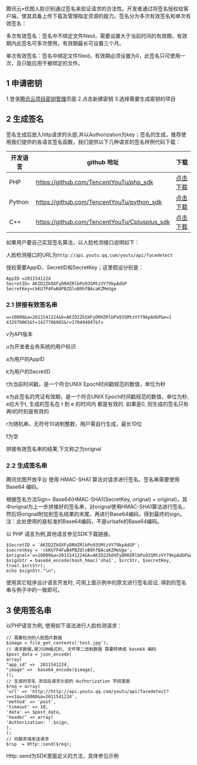 腾讯云•优图人脸识别通过签名来验证请求的合法性。开发者通过将签名授权给客户端，使其具备上传下载及管理指定资源的能力。签名分为多次有效签名和单次有效签名：

多次有效签名：签名中不绑定文件fileid，需要设置大于当前时间的有效期，有效期内此签名可多次使用，有效期最长可设置三个月。

单次有效签名：签名中绑定文件fileid，有效期必须设置为0，此签名只可使用一次，且只能应用于被绑定的文件。

## 1 申请密钥
1.登录[腾讯云项目密钥管理](https://console.cloud.tencent.com/capi/project)页面
2.点击新建密钥
3.选择需要生成密钥的项目

## 2 生成签名

签名生成后放入http请求的头部,并以Authorization为key；签名的生成，推荐使用我们提供的各语言签名函数，我们提供以下几种语言的签名样例代码下载：

| 开发语言 | github 地址 | 下载 |
|---------|---------|---------|
| PHP | https://github.com/TencentYouTu/php_sdk | [点击下载](https://mc.qcloudimg.com/static/archive/fd63523a1fdfca73badcba9696810135/php_sdk-master.zip) |
| Python | https://github.com/TencentYouTu/python_sdk | [点击下载](https://mc.qcloudimg.com/static/archive/c7e9e4f950e82da770fc2f03d238e413/python_sdk-master.zip) |
| C++ | https://github.com/TencentYouTu/Cplusplus_sdk | [点击下载](https://mc.qcloudimg.com/static/archive/f0828bfa8f6ddaa5ddc863f90b8bfdf0/Cplusplus_sdk-master.zip) |

如果用户要自己实现签名算法，以人脸检测接口说明如下：

人脸检测接口的URL为`http://api.youtu.qq.com/youtu/api/facedetect`

授权需要AppID、SecretID和SecretKey；这里假设分别是：
        
```
AppID =2011541224
SecretID= AKID2ZkOXFyDRHZRlbPo93SMtzVY79kpAdGP
SecretKey=ckKU7P4FwB4PBZQlnB9hfBAcaKZMeUge
```

### 2.1 拼接有效签名串

```
u=10000&a=2011541224&k=AKID2ZkOXFyDRHZRlbPo93SMtzVY79kpAdGP&e=1
432970065&t=1427786065&r=270494647&f=
```

v为API版本

u为开发者业务系统的用户标识

a为用户的AppID

k为用户的SecretID

t为当前时间戳，是一个符合UNIX Epoch时间戳规范的数值，单位为秒

e为此签名的凭证有效期，是一个符合UNIX Epoch时间戳规范的数值，单位为秒, e应大于t, 生成的签名在 t 到 e 的时间内 都是有效的. 如果是0, 则生成的签名只有再t的时刻是有效的

r为随机串，无符号10进制整数，用户需自行生成，最长10位

f为空

拼接有效签名串的结果,下文称之为orignal

### 2.2 生成签名串

腾讯优图开放平台 使用 HMAC-SHA1 算法对请求进行签名。签名串需要使用 Base64 编码。

根据签名方法Sign= Base64(HMAC-SHA1(SecretKey, orignal) + original)，其中orignal为上一步拼接好的签名串，对orignal使用HMAC-SHA1算法进行签名，然后将orignal附加到签名结果的末尾，再进行Base64编码，得到最终的sign。 注：此处使用的是标准的Base64编码，不是urlsafe的Base64编码。 

以 PHP 语言为例,其他语言参见SDK下载链接。

```
$SecretID = 'AKID2ZkOXFyDRHZRlbPo93SMtzVY79kpAdGP';
$secretKey = 'ckKU7P4FwB4PBZQlnB9hfBAcaKZMeUge';
$orignal='u=10000&a=2011541224&k=AKID2ZkOXFyDRHZRlbPo93SMtzVY79kpAdGP&e=1432970065&t=1427786065&r=270494647&f=';
$signStr = base64_encode(hash_hmac('sha1', $srcStr, $secretKey, true).$srcStr);
echo $signStr."\n";
```

使用其它程序设计语言开发时, 可用上面示例中的原文进行签名验证, 得到的签名串与例子中的一致即可。
## 3 使用签名串

以PHP语言为例, 使用如下语法进行人脸检测请求：

```
// 需要检测的人脸图片数据
$image = file_get_contents('test.jpg');
// 请求数据,是JSON格式的, 文件等二进制数据 需要转换成 base64 编码
$post_data = json_encode(
array(
"app_id" =>  2011541224,
"image" =>  base64_encode($image),
));
// 生成的签名 添加在请求头部的 Authorization 字段里面
$req = array(
'url' => 'http://http://api.youtu.qq.com/youtu/api/facedetect?v=v1&u=10000&a=2011541224',
'method' => 'post',
'timeout' => 10,
'data' => $post_data,
'header' => array(
'Authorization: '.$sign,
),
);
// 向服务端发送请求
$rsp  = Http::send($req);
```
Http::send为SDK里面定义的方法，具体参见示例
